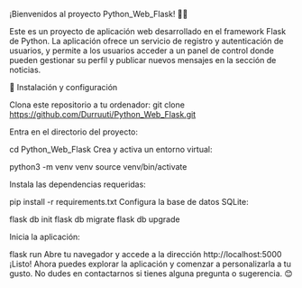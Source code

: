 ¡Bienvenidos al proyecto Python_Web_Flask! 🐍🌐

Este es un proyecto de aplicación web desarrollado en el framework Flask de Python. La aplicación ofrece un servicio de registro y autenticación de usuarios, y permite a los usuarios acceder a un panel de control donde pueden gestionar su perfil y publicar nuevos mensajes en la sección de noticias.

🚀 Instalación y configuración

Clona este repositorio a tu ordenador:
git clone https://github.com/Durruuti/Python_Web_Flask.git

Entra en el directorio del proyecto:


cd Python_Web_Flask
Crea y activa un entorno virtual:

python3 -m venv venv
source venv/bin/activate

Instala las dependencias requeridas:

pip install -r requirements.txt
Configura la base de datos SQLite:

flask db init
flask db migrate
flask db upgrade

Inicia la aplicación:

flask run
Abre tu navegador y accede a la dirección http://localhost:5000
¡Listo! Ahora puedes explorar la aplicación y comenzar a personalizarla a tu gusto. No dudes en contactarnos si tienes alguna pregunta o sugerencia. 😊
